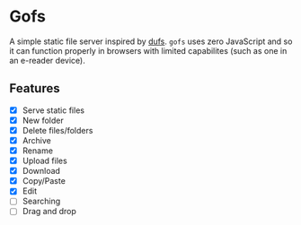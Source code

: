 # Gofs

A simple static file server inspired by [dufs](https://github.com/sigoden/dufs).
`gofs` uses zero JavaScript and so it can function properly in browsers with
limited capabilites (such as one in an e-reader device).

## Features

- [x] Serve static files
- [x] New folder
- [x] Delete files/folders
- [x] Archive
- [x] Rename
- [x] Upload files
- [x] Download
- [x] Copy/Paste
- [x] Edit
- [ ] Searching
- [ ] Drag and drop
